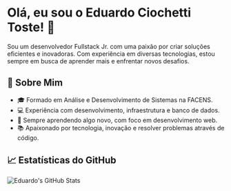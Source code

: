 # Olá, eu sou o Eduardo Ciochetti Toste! 👋

Sou um desenvolvedor Fullstack Jr. com uma paixão por criar soluções eficientes e inovadoras. Com experiência em diversas tecnologias, estou sempre em busca de aprender mais e enfrentar novos desafios.

## 🚀 Sobre Mim

- 🎓 Formado em Análise e Desenvolvimento de Sistemas na FACENS.
- 💻 Experiência com desenvolvimento, infraestrutura e banco de dados.
- 🧠 Sempre aprendendo algo novo, com foco em desenvolvimento web.
- 📚 Apaixonado por tecnologia, inovação e resolver problemas através de código.

## 📈 Estatísticas do GitHub

![Eduardo's GitHub Stats](https://github-readme-stats.vercel.app/api?username=eduardo-toste&show_icons=true&theme=algolia)
